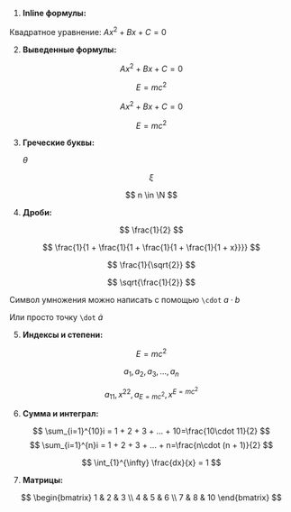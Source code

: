 1. **Inline формулы:**
   
Квадратное уравнение: $Ax^2 + Bx + C = 0$

2. **Выведенные формулы:**

$$
Ax^2 + Bx + C = 0
$$

$$
E = mc^2
$$

$$
\begin{equation}
    Ax^2 + Bx + C = 0
\end{equation}
$$

$$
\begin{equation}
    E = mc^2
\end{equation}
$$

3. **Греческие буквы:**
   
   $\theta$

$$
\xi
$$

$$
n \in \N
$$

4. **Дроби:**

$$
\frac{1}{2}
$$


$$
\frac{1}{1 + \frac{1}{1 + \frac{1}{1 + \frac{1}{1 + x}}}}
$$

$$
\frac{1}{\sqrt{2}}
$$

$$
\sqrt{\frac{1}{2}}
$$

Символ умножения можно написать с помощью `\cdot` $a\cdot b$

Или просто точку `\dot` $\dot a$

5. **Индексы и степени:**
   
$$
E = mc^2
$$

$$
a_1, a_2, a_3, ..., a_n
$$

$$
a_{11}, x^{22}, a_{E=mc^2}, x^{E=mc^2}
$$

6. **Сумма и интеграл:**
   
$$ \sum_{i=1}^{10}i = 1 + 2 + 3 + ... + 10=\frac{10\cdot 11}{2} $$
$$ \sum_{i=1}^{n}i = 1 + 2 + 3 + ... + n=\frac{n\cdot (n + 1)}{2} $$

$$
\int_{1}^{\infty} \frac{dx}{x} = 1
$$

7. **Матрицы:**

$$
\begin{bmatrix}
    1 & 2 & 3 \\
    4 & 5 & 6 \\
    7 & 8 & 10
\end{bmatrix}
$$


